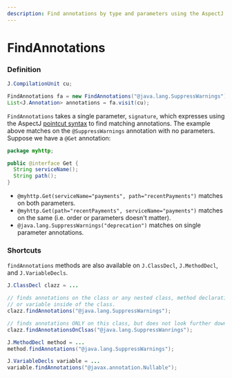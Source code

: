 ```yaml
---
description: Find annotations by type and parameters using the AspectJ pointcut syntax.
---
```


# FindAnnotations

### Definition

```java
J.CompilationUnit cu;

FindAnnotations fa = new FindAnnotations("@java.lang.SuppressWarnings");
List<J.Annotation> annotations = fa.visit(cu);
```

`FindAnnotations` takes a single parameter, `signature`, which expresses using the AspectJ [pointcut syntax](https://www.eclipse.org/aspectj/doc/next/adk15notebook/annotations-pointcuts-and-advice.html) to find matching annotations. The example above matches on the `@SuppressWarnings` annotation with no parameters. Suppose we have a `@Get` annotation:

```java
package myhttp;

public @interface Get {
  String serviceName();
  String path();
}
```

* `@myhttp.Get(serviceName="payments", path="recentPayments")` matches on both parameters.
* `@myhttp.Get(path="recentPayments", serviceName="payments")` matches on the same \(i.e. order or parameters doesn't matter\).
* `@java.lang.SuppressWarnings("deprecation")` matches on single parameter annotations.

### Shortcuts

`findAnnotations` methods are also available on `J.ClassDecl`, `J.MethodDecl`, and `J.VariableDecls`.

```java
J.ClassDecl clazz = ...

// finds annotations on the class or any nested class, method declaration,
// or variable inside of the class.
clazz.findAnnotations("@java.lang.SuppressWarnings");

// finds annotations ONLY on this class, but does not look further down the tree.
clazz.findAnnotationsOnClsas("@java.lang.SuppressWanrings");

```

```java
J.MethodDecl method = ...
method.findAnnotations("@java.lang.SuppressWarnings");
```

```java
J.VariableDecls variable = ...
variable.findAnnotations("@javax.annotation.Nullable");
```

